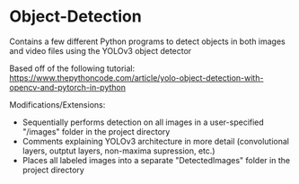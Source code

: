 # Object-Detection

Contains a few different Python programs to detect objects in both images and video files using the YOLOv3 object detector

Based off of the following tutorial: https://www.thepythoncode.com/article/yolo-object-detection-with-opencv-and-pytorch-in-python

Modifications/Extensions:
- Sequentially performs detection on all images in a user-specified "/images" folder in the project directory
- Comments explaining YOLOv3 architecture in more detail (convolutional layers, outptut layers, non-maxima supression, etc.)
- Places all labeled images into a separate "DetectedImages" folder in the project directory 
